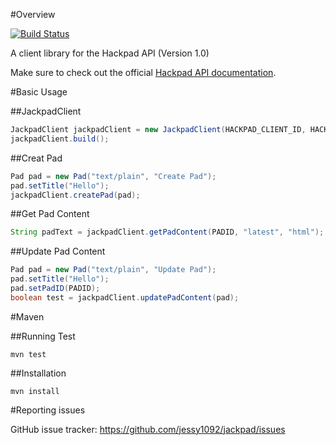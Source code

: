 #Overview

[![Build Status](https://travis-ci.org/jessy1092/jackpad.png?branch=master)](https://travis-ci.org/jessy1092/jackpad)

A client library for the Hackpad API (Version 1.0)

Make sure to check out the official [Hackpad API documentation](https://hackpad.com/Hackpad-API-v1.0-k9bpcEeOo2Q).

#Basic Usage

##JackpadClient

``` java
JackpadClient jackpadClient = new JackpadClient(HACKPAD_CLIENT_ID, HACKPAD_SECRET);
jackpadClient.build();
```

##Creat Pad

``` java
Pad pad = new Pad("text/plain", "Create Pad");
pad.setTitle("Hello");
jackpadClient.createPad(pad);
```

##Get Pad Content

``` java
String padText = jackpadClient.getPadContent(PADID, "latest", "html");
```

##Update Pad Content

``` java
Pad pad = new Pad("text/plain", "Update Pad");
pad.setTitle("Hello");
pad.setPadID(PADID);
boolean test = jackpadClient.updatePadContent(pad);
```

#Maven

##Running Test

`mvn test`

##Installation

`mvn install`

#Reporting issues

GitHub issue tracker: https://github.com/jessy1092/jackpad/issues
